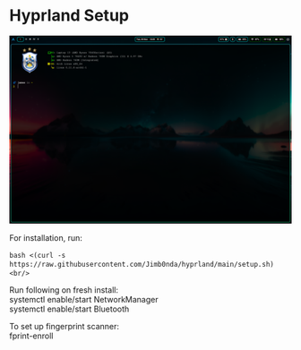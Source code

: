 # Hyprland Setup


![alt text](2024-11-05-184954_hyprshot.png)

For installation, run:<br/>
```shell
bash <(curl -s https://raw.githubusercontent.com/Jimb0nda/hyprland/main/setup.sh)<br/>
```

Run following on fresh install:<br/>
systemctl enable/start NetworkManager<br/>
systemctl enable/start Bluetooth<br/>

To set up fingerprint scanner:<br/>
fprint-enroll<br/>
